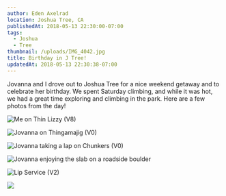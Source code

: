 ```yaml
---
author: Eden Axelrad
location: Joshua Tree, CA
publishedAt: 2018-05-13 22:30:00-07:00
tags:
  - Joshua
  - Tree
thumbnail: /uploads/IMG_4042.jpg
title: Birthday in J Tree!
updatedAt: 2018-05-13 22:30:38-07:00
---
```


Jovanna and I drove out to Joshua Tree for a nice weekend getaway and to celebrate her birthday. We spent Saturday climbing, and while it was hot, we had a great time exploring and climbing in the park. Here are a few photos from the day!

![Me on Thin Lizzy (V8)](/uploads/IMG_4042.jpg)

![Jovanna on Thingamajig (V0)](/uploads/IMG_4051.jpg)

![Jovanna taking a lap on Chunkers (V0)](/uploads/IMG_4054.jpg)

![Jovanna enjoying the slab on a roadside boulder](/uploads/IMG_4060.jpg)

![Lip Service (V2)](/uploads/IMG_4076.jpg)

![](/uploads/IMG_4078.jpg)
